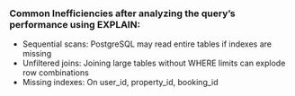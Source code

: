 ### Common Inefficiencies after analyzing the query’s performance using EXPLAIN:

- Sequential scans: PostgreSQL may read entire tables if indexes are missing
- Unfiltered joins: Joining large tables without WHERE limits can explode row combinations
- Missing indexes: On user_id, property_id, booking_id
